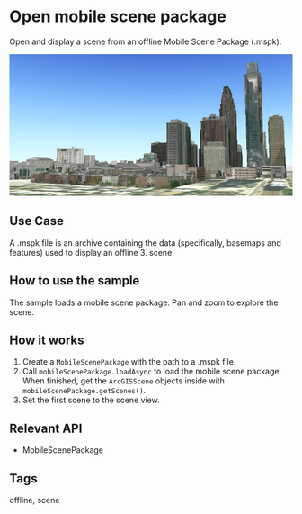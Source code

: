 # Open mobile scene package

Open and display a scene from an offline Mobile Scene Package (.mspk).

![](OpenMobileScenePackage.png)

## Use Case

A .mspk file is an archive containing the data (specifically, basemaps and features) used to display an offline 3. scene.

## How to use the sample

The sample loads a mobile scene package. Pan and zoom to explore the scene.

## How it works

1. Create a `MobileScenePackage` with the path to a .mspk file.
2. Call `mobileScenePackage.loadAsync` to load the mobile scene package. When finished, get the `ArcGISScene` objects inside with `mobileScenePackage.getScenes()`.
3. Set the first scene to the scene view.

## Relevant API

* MobileScenePackage

## Tags

offline, scene
